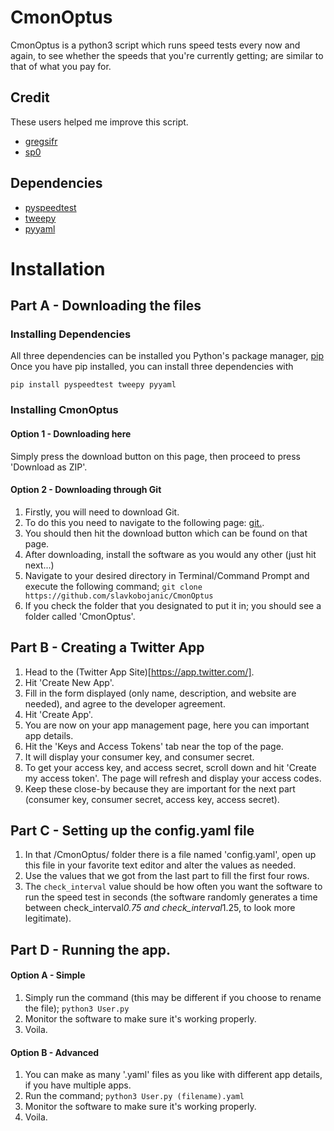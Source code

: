 # CmonOptus

CmonOptus is a python3 script which runs speed tests every now and again, to see whether the speeds that you're currently getting; are similar to that of what you pay for.

## Credit

These users helped me improve this script.
- [gregsifr](https://github.com/gregsifr)
- [sp0](https://github.com/sp0)

## Dependencies
- [pyspeedtest](https://github.com/fopina/pyspeedtest)
- [tweepy](https://github.com/tweepy/tweepy)
- [pyyaml](https://github.com/yaml/pyyaml)

# Installation
## Part A - Downloading the files

### Installing Dependencies

All three dependencies can be installed you Python's package manager, [pip](https://pip.pypa.io/en/stable/installing/)
Once you have pip installed, you can install three dependencies with

```
pip install pyspeedtest tweepy pyyaml
```

### Installing CmonOptus

#### Option 1 - Downloading here
Simply press the download button on this page, then proceed to press 'Download as ZIP'.

#### Option 2 - Downloading through Git
1. Firstly, you will need to download Git.
2. To do this you need to navigate to the following page: [git.](https://git-scm.com/).
3. You should then hit the download button which can be found on that page.
4. After downloading, install the software as you would any other (just hit next...)
5. Navigate to your desired directory in Terminal/Command Prompt and execute the following command;
```git clone https://github.com/slavkobojanic/CmonOptus```
6. If you check the folder that you designated to put it in; you should see a folder called 'CmonOptus'.

## Part B - Creating a Twitter App
1. Head to the (Twitter App Site)[https://app.twitter.com/].
2. Hit 'Create New App'.
3. Fill in the form displayed (only name, description, and website are needed), and agree to the developer agreement.
4. Hit 'Create App'.
5. You are now on your app management page, here you can important app details.
6. Hit the 'Keys and Access Tokens' tab near the top of the page.
7. It will display your consumer key, and consumer secret.
8. To get your access key, and access secret, scroll down and hit 'Create my access token'. The page will refresh and display your access codes.
9. Keep these close-by because they are important for the next part (consumer key, consumer secret, access key, access secret).

## Part C - Setting up the config.yaml file
1. In that /CmonOptus/ folder there is a file named 'config.yaml', open up this file in your favorite text editor and alter the values as needed.
2. Use the values that we got from the last part to fill the first four rows.
3. The ```check_interval``` value should be how often you want the software to run the speed test in seconds (the software randomly generates a time between check_interval*0.75 and check_interval*1.25, to look more legitimate).

## Part D - Running the app.
#### Option A - Simple
1. Simply run the command (this may be different if you choose to rename the file);
```python3 User.py```
2. Monitor the software to make sure it's working properly.
3. Voila.

#### Option B - Advanced
1. You can make as many '.yaml' files as you like with different app details, if you have multiple apps.
2. Run the command;
```python3 User.py (filename).yaml```
2. Monitor the software to make sure it's working properly.
3. Voila.
